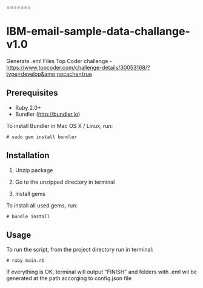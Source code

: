 
=======
# IBM-email-sample-data-challange-v1.0

Generate .eml Files
Top Coder challenge - https://www.topcoder.com/challenge-details/30053168/?type=develop&amp;nocache=true

Prerequisites
-----

- Ruby 2.0+
- Bundler (http://bundler.io)

To install Bundler in Mac OS X / Linux, run:
 
    # sudo gem install bundler


Installation
------------

1) Unzip package

2) Go to the unzipped directory in terminal

3) Install gems

To install all used gems, run:

    # bundle install

Usage
-----

To run the script, from the project directory run in terminal:

    # ruby main.rb

If everything is OK, terminal will output "FINISH" and 
folders with .eml wil be generated at the path accorging to config.json file


